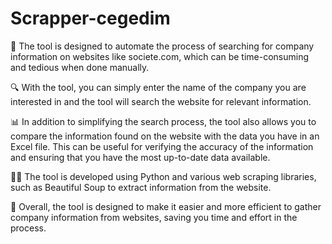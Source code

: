 # Scrapper-cegedim

🤖 The tool is designed to automate the process of searching for company information on websites like societe.com, which can be time-consuming and tedious when done manually.

🔍 With the tool, you can simply enter the name of the company you are interested in and the tool will search the website for relevant information.

📊 In addition to simplifying the search process, the tool also allows you to compare the information found on the website with the data you have in an Excel file. This can be useful for verifying the accuracy of the information and ensuring that you have the most up-to-date data available.

👨‍💻 The tool is developed using Python and various web scraping libraries, such as Beautiful Soup to extract information from the website.

🌟 Overall, the tool is designed to make it easier and more efficient to gather company information from websites, saving you time and effort in the process.

